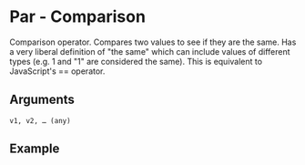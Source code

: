 # Par - Comparison

Comparison operator. Compares two values to see if they are the same. Has a very liberal definition of "the same" which can include values of different types (e.g. 1 and "1" are considered the same). This is equivalent to JavaScript's == operator.

## Arguments

```v1, v2, … (any)```

## Example
<editor :code="`
Comparison Example
by Milo Jacobs\n
whe par seven sub eight 1..
pri yeah..
`"
:code-wordier="`
Comparison Example
by Milo Jacobs\n
When you compare seven and subtract from eight 1 --
Print yeah!
`" output-method='console'></editor>